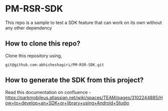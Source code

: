 # PM-RSR-SDK
This repo is a sample to test a SDK feature that can work on its own without any other dependency

## How to clone this repo?
Clone this repository using,

```
git@github.com:abhisheshagiri/PM-RSR-SDK.git
```

## How to generate the SDK from this project?
Read this documentation on confluence - 
https://parkmobileus.atlassian.net/wiki/spaces/TEAM/pages/3102244885/How+to+develop+an+SDK+or+library+using+Android+Studio
